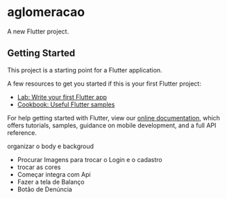 # aglomeracao

A new Flutter project.

## Getting Started

This project is a starting point for a Flutter application.

A few resources to get you started if this is your first Flutter project:

- [Lab: Write your first Flutter app](https://flutter.dev/docs/get-started/codelab)
- [Cookbook: Useful Flutter samples](https://flutter.dev/docs/cookbook)

For help getting started with Flutter, view our
[online documentation](https://flutter.dev/docs), which offers tutorials,
samples, guidance on mobile development, and a full API reference.

organizar o body e backgroud


- Procurar Imagens para trocar o Login e o cadastro 
- trocar as cores 
- Começar integra com Api 
- Fazer a tela de Balanço 
- Botão de Denúncia 

